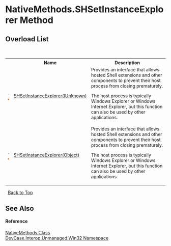 # NativeMethods.SHSetInstanceExplorer Method 
 


## Overload List
&nbsp;<table><tr><th></th><th>Name</th><th>Description</th></tr><tr><td>![Public method](media/pubmethod.gif "Public method")![Static member](media/static.gif "Static member")</td><td><a href="M_DevCase_Interop_Unmanaged_Win32_NativeMethods_SHSetInstanceExplorer">SHSetInstanceExplorer(IUnknown)</a></td><td>
Provides an interface that allows hosted Shell extensions and other components to prevent their host process from closing prematurely. 

 The host process is typically Windows Explorer or Windows Internet Explorer, but this function can also be used by other applications.</td></tr><tr><td>![Public method](media/pubmethod.gif "Public method")![Static member](media/static.gif "Static member")</td><td><a href="M_DevCase_Interop_Unmanaged_Win32_NativeMethods_SHSetInstanceExplorer_1">SHSetInstanceExplorer(Object)</a></td><td>
Provides an interface that allows hosted Shell extensions and other components to prevent their host process from closing prematurely. 

 The host process is typically Windows Explorer or Windows Internet Explorer, but this function can also be used by other applications.</td></tr></table>&nbsp;
<a href="#nativemethods.shsetinstanceexplorer-method">Back to Top</a>

## See Also


#### Reference
<a href="T_DevCase_Interop_Unmanaged_Win32_NativeMethods">NativeMethods Class</a><br /><a href="N_DevCase_Interop_Unmanaged_Win32">DevCase.Interop.Unmanaged.Win32 Namespace</a><br />